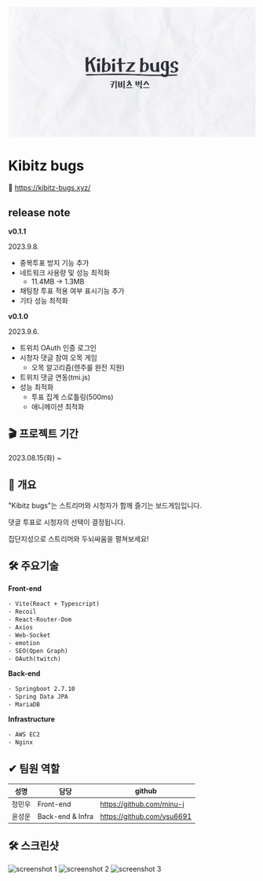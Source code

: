 ![cover image](./assets/coverImg.png)

# Kibitz bugs

🔗 https://kibitz-bugs.xyz/

## release note

**v0.1.1**

2023.9.8.

- 중복투표 방지 기능 추가
- 네트워크 사용량 및 성능 최적화
  - 11.4MB -> 1.3MB
- 채팅창 투표 적용 여부 표시기능 추가
- 기타 성능 최적화

**v0.1.0**

2023.9.6.

- 트위치 OAuth 인증 로그인
- 시청자 댓글 참여 오목 게임
  - 오목 알고리즘(렌주룰 완전 지원)
- 트위치 댓글 연동(tmi.js)
- 성능 최적화
  - 투표 집계 스로틀링(500ms)
  - 애니메이션 최적화

## 🎬 프로젝트 기간

2023.08.15(화) ~

## 📜 개요

"Kibitz bugs"는 스트리머와 시청자가 함께 즐기는 보드게임입니다.

댓글 투표로 시청자의 선택이 결정됩니다.

집단지성으로 스트리머와 두뇌싸움을 펼쳐보세요!

## 🛠️ 주요기술

**Front-end**

```
- Vite(React + Typescript)
- Recoil
- React-Router-Dom
- Axios
- Web-Socket
- emotion
- SEO(Open Graph)
- OAuth(twitch)
```

**Back-end**

```
- Springboot 2.7.10
- Spring Data JPA
- MariaDB
```

**Infrastructure**

```
- AWS EC2
- Nginx
```

## ✔ 팀원 역할

| 성명   | 담당             | github                     |
| ------ | ---------------- | -------------------------- |
| 정민우 | Front-end        | https://github.com/minu-j  |
| 윤성운 | Back-end & Infra | https://github.com/ysu6691 |

## 🛠️ 스크린샷

![screenshot 1](./assets/screenshot1.png)
![screenshot 2](./assets/screenshot2.png)
![screenshot 3](./assets/screenshot3.png)

